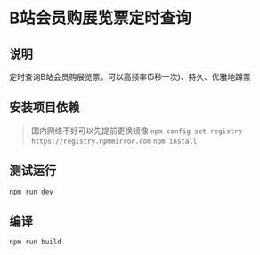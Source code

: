 # B站会员购展览票定时查询
## 说明
定时查询B站会员购展览票。可以高频率(5秒一次)、持久、优雅地蹲票
## 安装项目依赖
> 国内网络不好可以先提前更换镜像 `npm config set registry https://registry.npmmirror.com`
`npm install`
## 测试运行
`npm run dev`
## 编译
`npm run build`